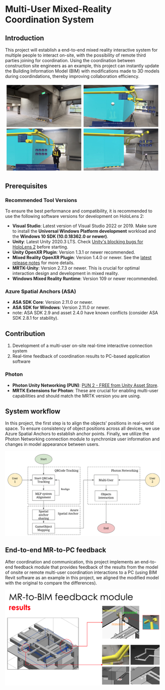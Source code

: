 # Multi-User Mixed-Reality Coordination System

## Introduction

This project will establish a end-to-end mixed reality interactive system for multiple people to interact on-site, with the possibility of remote third parties joining for coordination. Using the coordination between construction site engineers as an example, this project can instantly update the Building Information Model (BIM) with modifications made to 3D models during coordindations, thereby improving collaboration efficiency.

[![Watch the video](https://github.com/ryanchenggg/Multi-User-Mixed-Reality-Coordination-System/blob/main/img/coordination.png)](https://www.youtube.com/watch?v=M2ibKEc0ke4&ab_channel=huai-encheng)

## Prerequisites
### Recommended Tool Versions

To ensure the best performance and compatibility, it is recommended to use the following software versions for development on HoloLens 2:

- **Visual Studio**: Latest version of Visual Studio 2022 or 2019. Make sure to install the **Universal Windows Platform development** workload and the **Windows 10 SDK (10.0.18362.0 or newer)**.
- **Unity**: Latest Unity 2020.3 LTS. Check [Unity's blocking bugs for HoloLens 2](https://docs.unity3d.com/Manual/UnityForHoloLens.html) before starting.
- **Unity OpenXR Plugin**: Version 1.3.1 or newer recommended.
- **Mixed Reality OpenXR Plugin**: Version 1.4.0 or newer. See the [latest release notes](https://docs.microsoft.com/en-us/windows/mixed-reality/develop/native/openxr-getting-started) for more details.
- **MRTK-Unity**: Version 2.7.3 or newer. This is crucial for optimal interaction design and development in mixed reality.
- **Windows Mixed Reality Runtime**: Version 109 or newer recommended.

### Azure Spatial Anchors (ASA)

- **ASA SDK Core**: Version 2.11.0 or newer.
- **ASA SDK for Windows**: Version 2.11.0 or newer.
- note: ASA SDK 2.9 and asset 2.4.0 have known conflicts (consider ASA SDK 2.8.1 for stability).

## Contribution

1. Development of a multi-user on-site real-time interactive connection system
2. Real-time feedback of coordination results to PC-based application software

### Photon

- **Photon Unity Networking (PUN)**: [PUN 2 - FREE from Unity Asset Store](https://assetstore.unity.com/packages/tools/network/pun-2-free-119922).
- **MRTK Extensions for Photon**: These are crucial for enabling multi-user capabilities and should match the MRTK version you are using.

## System workflow

In this project, the first step is to align the objects' positions in real-world space. To ensure consistency of object positions across all devices, we use Azure Spatial Anchors to establish anchor points. Finally, we utilize the Photon Networking connection module to synchronize user information and changes in model appearance between users.


<img src="https://github.com/ryanchenggg/Multi-User-Mixed-Reality-Coordination-System/blob/main/img/connectionsyswf.png" width="800px">

## End-to-end MR-to-PC feedback

After coordination and communication, this project implements an end-to-end feedback module that provides feedback of the results from the model of onsite or remote multi-user coordination interactions to a PC (using BIM Revit software as an example in this project, we aligned the modified model with the original to compare the differences).

<img src="https://github.com/ryanchenggg/Multi-User-Mixed-Reality-Coordination-System/blob/main/img/mr2bim.png" width="800px">




